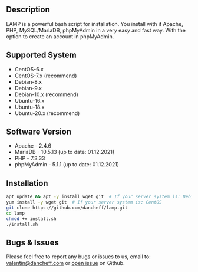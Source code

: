 ## Description
LAMP is a powerful bash script for installation. You install with it Apache, PHP, MySQL/MariaDB, phpMyAdmin in a very easy and fast way. With the option to create an account in phpMyAdmin.

## Supported System
* CentOS-6.x
* CentOS-7.x (recommend)
* Debian-8.x
* Debian-9.x
* Debian-10.x (recommend)
* Ubuntu-16.x
* Ubuntu-18.x
* Ubuntu-20.x (recommend)

## Software Version
* Apache - 2.4.6
* MariaDB - 10.5.13 (up to date: 01.12.2021)
* PHP - 7.3.33
* phpMyAdmin - 5.1.1 (up to date: 01.12.2021)

## Installation
```bash
apt update && apt -y install wget git  # If your server system is: Debian/Ubuntu
yum install -y wget git  # If your server system is: CentOS
git clone https://github.com/dancheff/lamp.git
cd lamp
chmod +x install.sh
./install.sh
```

## Bugs & Issues
Please feel free to report any bugs or issues to us, email to: valentin@dancheff.com or [open issue](http://github.com/dancheff/lamp/issues) on Github.
